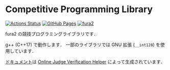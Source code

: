 # Competitive Programming Library

[![Actions Status](https://github.com/fura2/competitive-programming-library/workflows/verify/badge.svg)](https://github.com/fura2/competitive-programming-library/actions)
[![GitHub Pages](https://img.shields.io/static/v1?label=GitHub+Pages&message=fura2's+Library+&color=brightgreen&logo=github)](https://fura2.github.io/competitive-programming-library/)
[![fura2](https://img.shields.io/endpoint?url=https%3A%2F%2Fatcoder-badges.now.sh%2Fapi%2Fatcoder%2Fjson%2Ffura2)](https://atcoder.jp/users/fura2)

fura2 の競技プログラミングライブラリです．

g++ (C++17) で動作します．
一部のライブラリでは GNU 拡張 (``__int128``) を使用しています．

[ドキュメント](https://fura2.github.io/competitive-programming-library/)は [Online Judge Verification Helper](https://github.com/online-judge-tools/verification-helper) によって生成されています．
